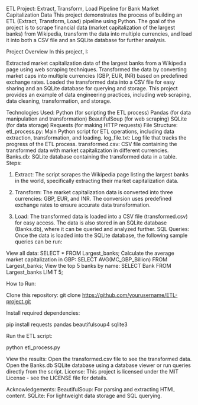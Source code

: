 ETL Project: Extract, Transform, Load Pipeline for Bank Market Capitalization Data
This project demonstrates the process of building an ETL (Extract, Transform, Load) pipeline using Python. The goal of the project is to scrape financial data (market capitalization of the largest banks) from Wikipedia, transform the data into multiple currencies, and load it into both a CSV file and an SQLite database for further analysis.

Project Overview
In this project, I:

Extracted market capitalization data of the largest banks from a Wikipedia page using web scraping techniques.
Transformed the data by converting market caps into multiple currencies (GBP, EUR, INR) based on predefined exchange rates.
Loaded the transformed data into a CSV file for easy sharing and an SQLite database for querying and storage.
This project provides an example of data engineering practices, including web scraping, data cleaning, transformation, and storage.

Technologies Used:
  Python (for scripting the ETL process)
  Pandas (for data manipulation and transformation)
  BeautifulSoup (for web scraping)
  SQLite (for data storage)
  Requests (for making HTTP requests)
File Structure:
  etl_process.py: Main Python script for ETL operations, including data extraction, transformation, and loading.
  log_file.txt: Log file that tracks the progress of the ETL process.
  transformed.csv: CSV file containing the transformed data with market capitalization in different currencies.
  Banks.db: SQLite database containing the transformed data in a table.
Steps:
1. Extract:
The script scrapes the Wikipedia page listing the largest banks in the world, specifically extracting their market capitalization data.

2. Transform:
The market capitalization data is converted into three currencies: GBP, EUR, and INR.
The conversion uses predefined exchange rates to ensure accurate data transformation.

3. Load:
The transformed data is loaded into a CSV file (transformed.csv) for easy access.
The data is also stored in an SQLite database (Banks.db), where it can be queried and analyzed further.
SQL Queries:
Once the data is loaded into the SQLite database, the following sample queries can be run:

View all data: SELECT * FROM Largest_banks;
Calculate the average market capitalization in GBP: SELECT AVG(MC_GBP_Billion) FROM Largest_banks;
View the top 5 banks by name: SELECT Bank FROM Largest_banks LIMIT 5;

How to Run:

Clone this repository:
  git clone https://github.com/yourusername/ETL-project.git

Install required dependencies:
  
  pip install requests pandas beautifulsoup4 sqlite3

Run the ETL script:
  
  python etl_process.py

View the results:
  Open the transformed.csv file to see the transformed data.
  Open the Banks.db SQLite database using a database viewer or run queries directly from the script.
License:
  This project is licensed under the MIT License - see the LICENSE file for details.

Acknowledgements:
  BeautifulSoup: For parsing and extracting HTML content.
  SQLite: For lightweight data storage and SQL querying.
